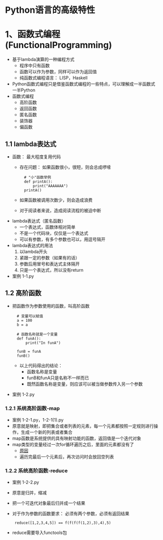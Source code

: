 # Python语言的高级特性

# 1、函数式编程(FunctionalProgramming)
- 基于lambda演算的一种编程方式
    - 程序中只有函数
    - 函数可以作为参数，同样可以作为返回值
    - 纯函数式编程语言： LISP，Haskell
- Python函数式编程只是借鉴函数式编程的一些特点，可以理解成一半函数式一半Python
- 函数式编程
    - 高阶函数
    - 返回函数
    - 匿名函数
    - 装饰器
    - 偏函数

## 1.1 lambda表达式
- 函数： 最大程度复用代码
    - 存在问题： 如果函数很小，很短，则会总成啰嗦
        
            # "小"函数举例
            def printA():
                print("AAAAAAA")    
            printA()
        
    - 如果函数被调用次数少，则会造成浪费
    - 对于阅读者来说，造成阅读流程的被迫中断
- lambda表达式（匿名函数）
    - 一个表达式，函数体相对简单
    - 不是一个代码块，仅仅是一个表达式
    - 可以有参数，有多个参数也可以，用逗号隔开
- lambda表达式的用法
    1. 以lambda开头
    2. 紧跟一定的参数（如果有的话）
    3. 参数后用冒号和表达式主体隔开
    4. 只是一个表达式，所以没有return
- 案例 1-1.py

## 1.2 高阶函数
- 把函数作为参数使用的函数，叫高阶函数
   
        # 变量可以赋值
        a = 100
        b = a
    
        # 函数名称就是一个变量
        def funA():
            print("In funA")
        
        funB = funA
        funB()
    - 以上代码得出的结论：
        - 函数名称是变量
        - funB和funA只是名称不一样而已
        - 既然函数名称是变量，则应该可以被当做参数传入另一个参数
- 案例 1-2.py

### 1.2.1 系统高阶函数-map
- 案例 1-2-1.py，1-2-1(1).py
- 原意就是映射，即把集合或者列表的元素，每一个元素都按照一定规则进行操作，生成一个新的列表或者集合
- map函数是系统提供的具有映射功能的函数，返回值是一个迭代对象
- map类型的变量经过一次for循环遍历之后，里面的元素都没有了
    - [原因](https://blog.csdn.net/swety_gxy/article/details/83063499?utm_source=blogxgwz5)
    - 遍历完最后一个元素后，再次访问时会放回空列表
    
### 1.2.2 系统高阶函数-reduce
- 案例 1-2-2.py
- 原意是归并，缩减
- 把一个可迭代对象最后归并成一个结果
- 对于作为参数的函数要求： 必须有两个参数，必须有返回结果

       reduce([1,2,3,4,5]) == f(f(f(f(1,2),3),4),5)
       
- reduce需要导入functools包
